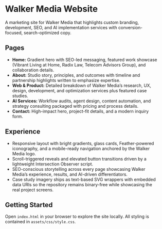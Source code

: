 # Walker Media Website

A marketing site for Walker Media that highlights custom branding, development, SEO, and AI implementation services with conversion-focused, search-optimized copy.

## Pages
- **Home:** Gradient hero with SEO-led messaging, featured work showcase (Vibrant Living at Home, Radix Law, Telecom Advisors Group), and collaboration details.
- **About:** Studio story, principles, and outcomes with timeline and partnership highlights written to emphasize expertise.
- **Web & Product:** Detailed breakdown of Walker Media’s research, UX, design, development, and optimization services plus featured case studies.
- **AI Services:** Workflow audits, agent design, content automation, and strategy consulting packaged with pricing and process details.
- **Contact:** High-impact hero, project-fit details, and a modern inquiry form.

## Experience
- Responsive layout with bright gradients, glass cards, Feather-powered iconography, and a mobile-ready navigation anchored by the Walker Media logo.
- Scroll-triggered reveals and elevated button transitions driven by a lightweight Intersection Observer script.
- SEO-conscious storytelling across every page showcasing Walker Media’s experience, results, and AI-driven differentiators.
- Case study imagery ships as text-based SVG wrappers with embedded data URIs so the repository remains binary-free while
  showcasing the real project screens.

## Getting Started
Open `index.html` in your browser to explore the site locally. All styling is contained in `assets/css/style.css`.

